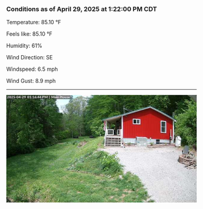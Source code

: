 ### Conditions as of April 29, 2025 at 1:22:00 PM CDT 

Temperature: 85.10 &deg;F

Feels like: 85.10 &deg;F

Humidity: 61%

Wind Direction: SE

Windspeed: 6.5 mph

Wind Gust: 8.9 mph

---

<img src="./images/latest.jpeg"/>

